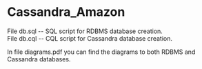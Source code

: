 # Cassandra_Amazon

File db.sql -- SQL script for RDBMS database creation. <br />
File db.cql -- CQL script for Cassandra database creation. <br />

In file diagrams.pdf you can find the diagrams to both RDBMS and Cassandra databases.
